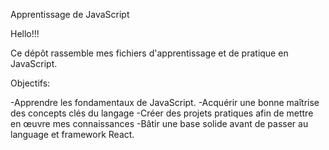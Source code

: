 Apprentissage de JavaScript

Hello!!!

Ce dépôt rassemble mes fichiers d'apprentissage et de pratique en JavaScript. 

Objectifs:

-Apprendre les fondamentaux de JavaScript.
-Acquérir une bonne maîtrise des concepts clés du langage
-Créer des projets pratiques afin de mettre en œuvre mes connaissances 
-Bâtir une base solide avant de passer au language et framework React.
